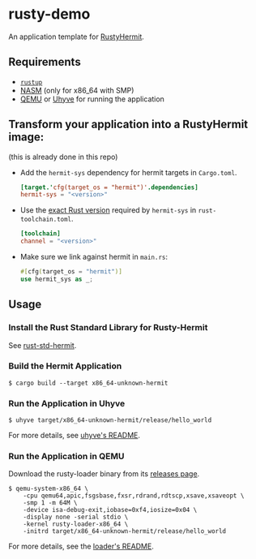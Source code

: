 # rusty-demo

An application template for [RustyHermit](https://github.com/hermitcore/rusty-hermit).


## Requirements

* [`rustup`](https://www.rust-lang.org/tools/install)
* [NASM](https://nasm.us/) (only for x86_64 with SMP)
* [QEMU](https://www.qemu.org/) or [Uhyve](https://github.com/hermitcore/uhyve) for running the application


## Transform your application into a RustyHermit image:

(this is already done in this repo)

*   Add the `hermit-sys` dependency for hermit targets in `Cargo.toml`.

    ```toml
    [target.'cfg(target_os = "hermit")'.dependencies]
    hermit-sys = "<version>"
    ```

*   Use the [exact Rust version](rust-toolchain.toml#L2) required by `hermit-sys` in `rust-toolchain.toml`.

    ```toml
    [toolchain]
    channel = "<version>"
    ```

*   Make sure we link against hermit in `main.rs`:

    ```rust
    #[cfg(target_os = "hermit")]
    use hermit_sys as _;
    ```


## Usage

### Install the Rust Standard Library for Rusty-Hermit

See [rust-std-hermit](https://github.com/hermitcore/rust-std-hermit).

### Build the Hermit Application

``` 
$ cargo build --target x86_64-unknown-hermit
```


### Run the Application in Uhyve

```
$ uhyve target/x86_64-unknown-hermit/release/hello_world
```

For more details, see [uhyve's README](https://github.com/hermitcore/uhyve/blob/master/README.md).


### Run the Application in QEMU

Download the rusty-loader binary from its [releases page](https://github.com/hermitcore/rusty-loader/releases).

```
$ qemu-system-x86_64 \
    -cpu qemu64,apic,fsgsbase,fxsr,rdrand,rdtscp,xsave,xsaveopt \
    -smp 1 -m 64M \
    -device isa-debug-exit,iobase=0xf4,iosize=0x04 \
    -display none -serial stdio \
    -kernel rusty-loader-x86_64 \
    -initrd target/x86_64-unknown-hermit/release/hello_world
```

For more details, see the [loader's README](https://github.com/hermitcore/rusty-loader/blob/master/README.md).

